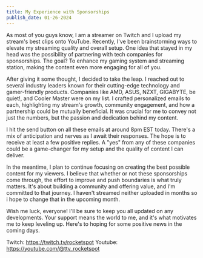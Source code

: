 ```yaml
---
title: My Experience with Sponsorships
publish_date: 01-26-2024
---
```


As most of you guys know, I am a streamer on Twitch and I upload my stream's best clips onto YouTube. Recently, I've been brainstorming ways to elevate my streaming quality and overall setup. One idea that stayed in my head was the possibility of partnering with tech companies for sponsorships. The goal? To enhance my gaming system and streaming station, making the content even more engaging for all of you.

After giving it some thought, I decided to take the leap. I reached out to several industry leaders known for their cutting-edge technology and gamer-friendly products. Companies like AMD, ASUS, NZXT, GIGABYTE, be quiet!, and Cooler Master were on my list. I crafted personalized emails to each, highlighting my stream's growth, community engagement, and how a partnership could be mutually beneficial. It was crucial for me to convey not just the numbers, but the passion and dedication behind my content.

I hit the send button on all these emails at around 8pm EST today. There's a mix of anticipation and nerves as I await their responses. The hope is to receive at least a few positive replies. A "yes" from any of these companies could be a game-changer for my setup and the quality of content I can deliver.

In the meantime, I plan to continue focusing on creating the best possible content for my viewers. I believe that whether or not these sponsorships come through, the effort to improve and push boundaries is what truly matters. It's about building a community and offering value, and I'm committed to that journey. I haven't streamed neither uploaded in months so i hope to change that in the upcoming month.

Wish me luck, everyone! I'll be sure to keep you all updated on any developments. Your support means the world to me, and it's what motivates me to keep leveling up. Here's to hoping for some positive news in the coming days.

Twitch: https://twitch.tv/rocketspot
Youtube: https://youtube.com/@ttv_rocketspot
